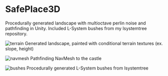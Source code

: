 # SafePlace3D
 
Procedurally generated landscape with multioctave perlin noise and pathfinding in Unity. Included L-System bushes from my lsystemtree repository.

![terrain](https://github.com/user-attachments/assets/b05d854e-452b-4810-898a-488ff83819d7)
Generated landscape, painted with conditional terrain textures (ex. slope, height)

![navmesh](https://github.com/user-attachments/assets/930f9e2f-2915-4bbd-a784-ae9330b44892)
Pathfinding NavMesh to the castle

![bushes](https://github.com/user-attachments/assets/c2bfdaf3-f61b-4fa0-b290-e3d2e4786779)
Procedurally generated L-System bushes from lsystemtree
